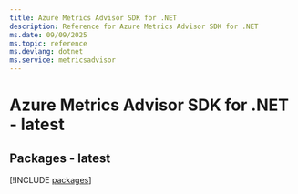 ```yaml
---
title: Azure Metrics Advisor SDK for .NET
description: Reference for Azure Metrics Advisor SDK for .NET
ms.date: 09/09/2025
ms.topic: reference
ms.devlang: dotnet
ms.service: metricsadvisor
---
```

# Azure Metrics Advisor SDK for .NET - latest
## Packages - latest
[!INCLUDE [packages](metrics-advisor-index.md)]